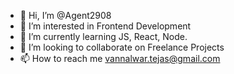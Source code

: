 - 👋 Hi, I’m @Agent2908
- 👀 I’m interested in Frontend Development
- 🌱 I’m currently learning JS, React, Node.
- 💞️ I’m looking to collaborate on Freelance Projects
- 📫 How to reach me vannalwar.tejas@gmail.com

<!---
Agent2908/Agent2908 is a ✨ special ✨ repository because its `README.md` (this file) appears on your GitHub profile.
You can click the Preview link to take a look at your changes.
--->
